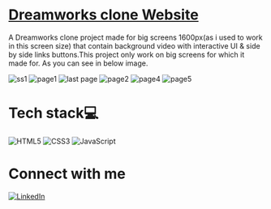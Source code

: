 # [Dreamworks clone Website](https://shivamxbisht.github.io/Dreamworks-Clone-Website/)
A Dreamworks clone project made for big screens 1600px(as i used to work in this screen size) that contain background video with interactive UI & side by side links buttons.This project only work on big screens for which it made for.
As you can see in below image.

![ss1](https://github.com/ShivamxBisht/Dreamworks-Clone-Website/assets/148674357/9e5843ab-f0d8-44f7-a56e-3f357ec99a2a)
![page1](https://github.com/ShivamxBisht/Dreamworks-Clone-Website/assets/148674357/b54fec3f-7ea8-43b7-8ca1-9baf63e46891)
![last page](https://github.com/ShivamxBisht/Dreamworks-Clone-Website/assets/148674357/0c770fe1-d6b8-4c68-859f-bf1eb9220f4e)
![page2](https://github.com/ShivamxBisht/Dreamworks-Clone-Website/assets/148674357/4dd9343d-80a9-4fef-99bf-e6aad85c5fe5)
![page4](https://github.com/ShivamxBisht/Dreamworks-Clone-Website/assets/148674357/fb44a9a2-5c81-47df-851c-579a226479c2)
![page5](https://github.com/ShivamxBisht/Dreamworks-Clone-Website/assets/148674357/665efced-e9f0-4ce3-aba7-1cca37d819be)


# Tech stack💻
![HTML5](https://img.shields.io/badge/html5-%23E34F26.svg?style=for-the-badge&logo=html5&logoColor=white) ![CSS3](https://img.shields.io/badge/css3-%231572B6.svg?style=for-the-badge&logo=css3&logoColor=white) ![JavaScript](https://img.shields.io/badge/javascript-%23323330.svg?style=for-the-badge&logo=javascript&logoColor=%23F7DF1E)
# Connect with me
[![LinkedIn](https://img.shields.io/badge/linkedin-%230077B5.svg?style=for-the-badge&logo=linkedin&logoColor=white)](https://in.linkedin.com/in/shivam-bisht25)

